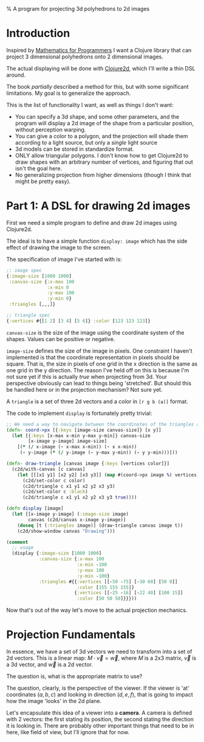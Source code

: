 % A program for projecting 3d polyhedrons to 2d images

# Introduction

Inspired by [Mathematics for Programmers](https://redpenguin101.github.io/books/book_mathematics_for_programmers.html) I want a Clojure library that can project 3 dimensional polyhedrons onto 2 dimensional images.

The actual displaying will be done with [Clojure2d](https://clojure2d.github.io/clojure2d/), which I'll write a thin DSL around.

The book _partially_ described a method for this, but with some significant limitations. My goal is to generalize the approach.

This is the list of functionality I want, as well as things I don't want:

* You can specify a 3d shape, and some other parameters, and the program will display a 2d image of the shape from a particular position, without perception warping.
* You can give a color to a polygon, and the projection will shade them according to a light source, but only a _single_ light source
* 3d models can be stored in standardize format.
* ONLY allow triangular polygons. I don't know how to get Clojure2d to draw shapes with an arbitrary number of vertices, and figuring that out isn't the goal here.
* No generalizing projection from higher dimensions (though I think that might be pretty easy).

# Part 1: A DSL for drawing 2d images

First we need a simple program to define and draw 2d images using Clojure2d.

The ideal is to have a simple function `display: image` which has the side effect of drawing the image to the screen.

The specification of image I've started with is:

```clojure
;; image spec
{:image-size [1000 1000]
 :canvas-size {:x-max 100
               :x-min 0
               :y-max 100
               :y-min 0}
 :triangles [,,,]}

;; triangle spec
{:vertices #{[1 2] [3 4] [5 6]} :color [123 123 123]}
```

`canvas-size` is the size of the image using the coordinate system of the shapes. Values can be positive or negative.

`image-size` defines the size of the image in pixels. One constraint I haven't implemented is that the coordinate representation in pixels should be square. That is, the size in pixels of one grid in the x direction is the same as one grid in the y direction. The reason I've held off on this is because I'm not sure yet if this is actually _true_ when projecting from 3d. Your perspective obviously can lead to things being 'stretched'. But should this be handled here or in the projection mechanism? Not sure yet.

A `triangle` is a set of three 2d vectors and a color in `[r g b (a)]` format.

The code to implement `display` is fortunately pretty trivial:

```clojure
;; We need a way to navigate between the coordinates of the triangles and the pixels of the screen.
(defn- coord->px [{:keys [image-size canvas-size]} [x y]]
  (let [{:keys [x-max x-min y-max y-min]} canvas-size
        [x-image y-image] image-size]
    [(* (/ x-image (- x-max x-min)) (- x x-min))
     (- y-image (* (/ y-image (- y-max y-min)) (- y y-min)))]))

(defn- draw-triangle [canvas image {:keys [vertices color]}]
  (c2d/with-canvas [c canvas]
    (let [[[x1 y1] [x2 y2] [x3 y3]] (map #(coord->px image %) vertices)]
      (c2d/set-color c color)
      (c2d/triangle c x1 y1 x2 y2 x3 y3)
      (c2d/set-color c :black)
      (c2d/triangle c x1 y1 x2 y2 x3 y3 true))))

(defn display [image]
  (let [[x-image y-image] (:image-size image)
        canvas (c2d/canvas x-image y-image)]
    (doseq [t (:triangles image)] (draw-triangle canvas image t))
    (c2d/show-window canvas "Drawing")))

(comment
  ;; usage
  (display {:image-size [1000 1000]
            :canvas-size {:x-max 100
                          :x-min -100
                          :y-max 100
                          :y-min -100}
            :triangles #{{:vertices [[-50 -75] [-30 60] [50 0]] 
                          :color [155 155 155]}
                         {:vertices [[-25 -16] [-22 40] [100 15]] 
                          :color [50 50 50]}}}))
```

Now that's out of the way let's move to the actual projection mechanics.

# Projection Fundamentals

In essence, we have a set of 3d vectors we need to transform into a set of 2d vectors. This is a linear map: $M \cdot \vec{v} = \vec{w}$, where $M$ is a 2x3 matrix, $\vec{v}$ is a 3d vector, and $\vec{w}$ is a 2d vector.

The question is, what is the appropriate matrix to use?

The question, clearly, is the perspective of the viewer. If the viewer is 'at' coordinates $(a,b,c)$ and looking in direction $(d,e,f)$, that is going to impact how the image 'looks' in the 2d plane.

Let's encapsulate this idea of a viewer into a **camera**. A camera is defined with 2 vectors: the first stating its position, the second stating the direction it is looking in. There are probably other important things that need to be in here, like field of view, but I'll ignore that for now.


